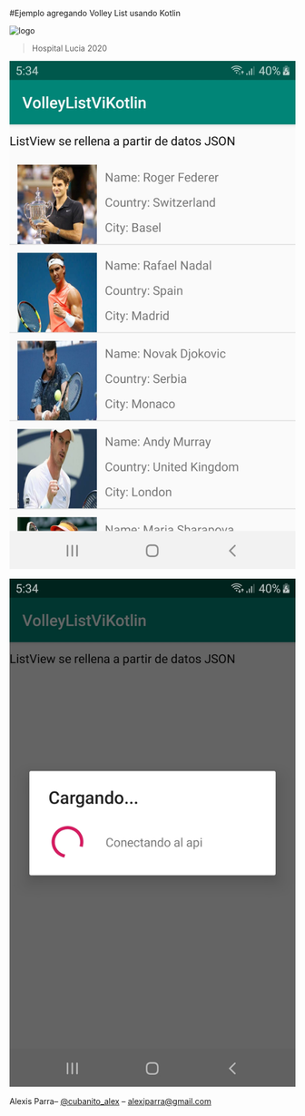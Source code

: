 #Ejemplo agregando Volley List usando Kotlin



![logo](https://i.imgur.com/8mkJZoI.jpg)





> Hospital Lucia 2020


![](Screenshot_1.jpg)


![](Screenshot_2.jpg)




Alexis Parra– [@cubanito_alex](https://twitter.com/cubanito_alex) – alexiparra@gmail.com
